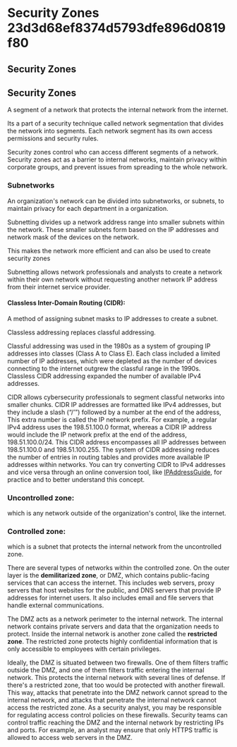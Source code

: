 # Security Zones 23d3d68ef8374d5793dfe896d0819f80

## Security Zones

## Security Zones

A segment of a network that protects the internal network from the internet.

Its a part of a security technique called network segmentation that divides the network into segments. Each network segment has its own access permissions and security rules.

Security zones control who can access different segments of a network. Security zones act as a barrier to internal networks, maintain privacy within corporate groups, and prevent issues from spreading to the whole network.

### Subnetworks

An organization's network can be divided into subnetworks, or subnets, to maintain privacy for each department in a organization.

Subnetting divides up a network address range into smaller subnets within the network. These smaller subnets form based on the IP addresses and network mask of the devices on the network.

This makes the network more efficient and can also be used to create security zones

Subnetting allows network professionals and analysts to create a network within their own network without requesting another network IP address from their internet service provider.

#### Classless Inter-Domain Routing (CIDR):

A method of assigning subnet masks to IP addresses to create a subnet.

Classless addressing replaces classful addressing.

Classful addressing was used in the 1980s as a system of grouping IP addresses into classes (Class A to Class E). Each class included a limited number of IP addresses, which were depleted as the number of devices connecting to the internet outgrew the classful range in the 1990s. Classless CIDR addressing expanded the number of available IPv4 addresses.

CIDR allows cybersecurity professionals to segment classful networks into smaller chunks. CIDR IP addresses are formatted like IPv4 addresses, but they include a slash (“/’”) followed by a number at the end of the address, This extra number is called the IP network prefix.  For example, a regular IPv4 address uses the 198.51.100.0 format, whereas a CIDR IP address would include the IP network prefix at the end of the address, 198.51.100.0/24. This CIDR address encompasses all IP addresses between 198.51.100.0 and 198.51.100.255. The system of CIDR addressing reduces the number of entries in routing tables and provides more available IP addresses within networks. You can try converting CIDR to IPv4 addresses and vice versa through an online conversion tool, like [IPAddressGuide](https://www.ipaddressguide.com/cidr), for practice and to better understand this concept.

### Uncontrolled zone:

which is any network outside of the organization's control, like the internet.

### Controlled zone:

which is a subnet that protects the internal network from the uncontrolled zone.

There are several types of networks within the controlled zone. On the outer layer is the **demilitarized zone**, or DMZ, which contains public-facing services that can access the internet. This includes web servers, proxy servers that host websites for the public, and DNS servers that provide IP addresses for internet users. It also includes email and file servers that handle external communications.

The DMZ acts as a network perimeter to the internal network. The internal network contains private servers and data that the organization needs to protect. Inside the internal network is another zone called the **restricted zone**. The restricted zone protects highly confidential information that is only accessible to employees with certain privileges.

Ideally, the DMZ is situated between two firewalls. One of them filters traffic outside the DMZ, and one of them filters traffic entering the internal network. This protects the internal network with several lines of defense. If there's a restricted zone, that too would be protected with another firewall. This way, attacks that penetrate into the DMZ network cannot spread to the internal network, and attacks that penetrate the internal network cannot access the restricted zone. As a security analyst, you may be responsible for regulating access control policies on these firewalls. Security teams can control traffic reaching the DMZ and the internal network by restricting IPs and ports. For example, an analyst may ensure that only HTTPS traffic is allowed to access web servers in the DMZ.
